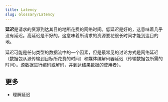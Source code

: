 ```yaml
---
title: Latency
slug: Glossary/Latency
---
```

**延迟**是请求的资源到达其目的地所花费的网络时间。低延迟是好的，这意味着几乎没有延迟。高延迟是不好的，这意味着所请求的资源要花很长时间才能到达目的地。

延迟可能是任何类型的数据流中的一个因素，但是最常见的讨论方式是网络延迟（数据包从源传输到目标所花费的时间）和媒体编解码器延迟（传输数据包所需的时间）。源数据进行编码或解码，并到达结果数据的使用者）。

## 更多

- 理解延迟
